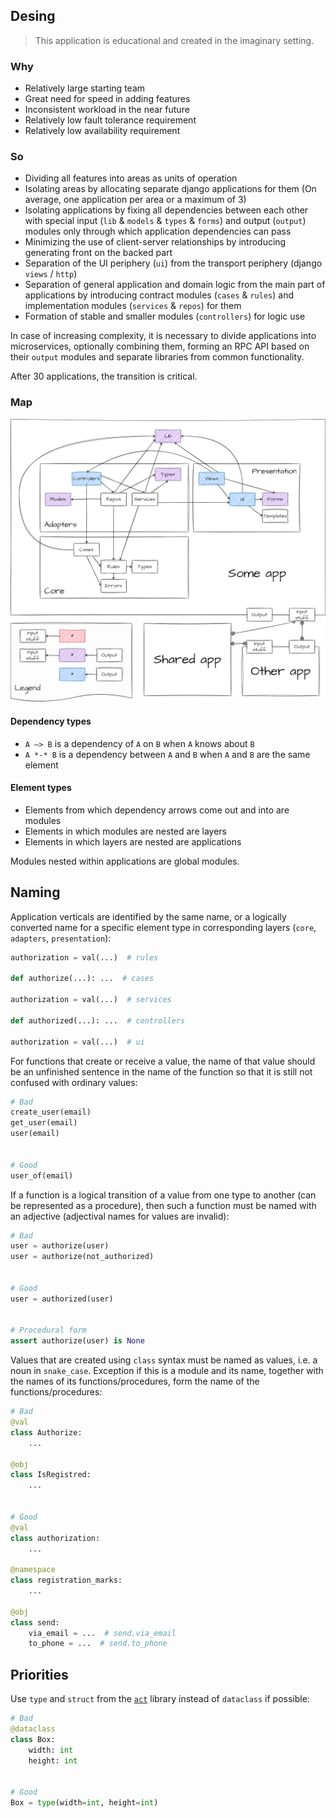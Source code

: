 ## Desing

> This application is educational and created in the imaginary setting.

### Why
- Relatively large starting team
- Great need for speed in adding features
- Inconsistent workload in the near future
- Relatively low fault tolerance requirement
- Relatively low availability requirement

### So
- Dividing all features into areas as units of operation
- Isolating areas by allocating separate django applications for them (On average, one application per area or a maximum of 3)
- Isolating applications by fixing all dependencies between each other with special input (`lib` & `models` & `types` & `forms`) and output (`output`) modules only through which application dependencies can pass
- Minimizing the use of client-server relationships by introducing generating front on the backed part
- Separation of the UI periphery (`ui`) from the transport periphery (django `views` / `http`)
- Separation of general application and domain logic from the main part of applications by introducing contract modules (`cases` & `rules`) and implementation modules (`services` & `repos`) for them
- Formation of stable and smaller modules (`controllers`) for logic use

In case of increasing complexity, it is necessary to divide applications into microservices, optionally combining them, forming an RPC API based on their `output` modules and separate libraries from common functionality.

After 30 applications, the transition is critical.

### Map
<picture>
 <source media="(prefers-color-scheme: dark)" srcset="https://github.com/TheArtur128/ToDo/blob/main/assets/dark-theme-design.png">
 <img src="https://github.com/TheArtur128/ToDo/blob/main/assets/light-theme-design.png">
</picture>

#### Dependency types
- `A —> B` is a dependency of `A` on `B` when `A` knows about `B`
- `A *-* B` is a dependency between `A` and `B` when `A` and `B` are the same element

#### Element types
- Elements from which dependency arrows come out and into are modules
- Elements in which modules are nested are layers
- Elements in which layers are nested are applications

Modules nested within applications are global modules.

## Naming

Application verticals are identified by the same name, or a logically converted name for a specific element type in corresponding layers (`core`, `adapters`, `presentation`):
```py
authorization = val(...)  # rules

def authorize(...): ...  # cases

authorization = val(...)  # services

def authorized(...): ...  # controllers

authorization = val(...)  # ui
```

For functions that create or receive a value, the name of that value should be an unfinished sentence in the name of the function so that it is still not confused with ordinary values:
```py
# Bad
create_user(email)
get_user(email)
user(email)


# Good
user_of(email)
```

If a function is a logical transition of a value from one type to another (can be represented as a procedure), then such a function must be named with an adjective (adjectival names for values are invalid):
```py
# Bad
user = authorize(user)
user = authorize(not_authorized)


# Good
user = authorized(user)


# Procedural form
assert authorize(user) is None
```

Values that are created using `class` syntax must be named as values, i.e. a noun in `snake_case`. Exception if this is a module and its name, together with the names of its functions/procedures, form the name of the functions/procedures:
```py
# Bad
@val
class Authorize:
    ...

@obj
class IsRegistred:
    ...


# Good
@val
class authorization:
    ...

@namespace
class registration_marks:
    ...

@obj
class send:
    via_email = ...  # send.via_email
    to_phone = ...  # send.to_phone
```

## Priorities

Use `type` and `struct` from the [`act`](https://github.com/TheArtur128/Act) library instead of `dataclass` if possible:
```py
# Bad
@dataclass
class Box:
    width: int
    height: int


# Good
Box = type(width=int, height=int)
```
